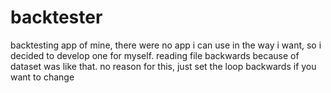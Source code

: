 # backtester
backtesting app of mine, there were no app i can use in the way i want, so i decided to develop one for myself.
reading file backwards because of dataset was like that. no reason for this, just set the loop backwards if you want to change
